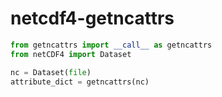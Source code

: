 netcdf4-getncattrs
==================

```python
from getncattrs import __call__ as getncattrs
from netCDF4 import Dataset

nc = Dataset(file)
attribute_dict = getncattrs(nc)
```